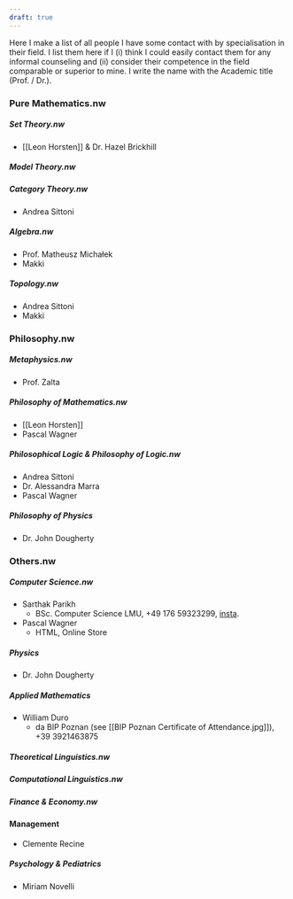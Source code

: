 ```yaml
---
draft: true
---
```

Here I make a list of all people I have some contact with by specialisation in their field. I list them here if I (i) think I could easily contact them for any informal counseling and (ii) consider their competence in the field comparable or superior to mine. I write the name with the Academic title (Prof. / Dr.).
### Pure Mathematics.nw

##### Set Theory.nw
- [[Leon Horsten]] & Dr. Hazel Brickhill
##### Model Theory.nw
##### Category Theory.nw
- Andrea Sittoni
##### Algebra.nw
- Prof. Matheusz Michałek
- Makki
##### Topology.nw
- Andrea Sittoni
- Makki
### Philosophy.nw
##### Metaphysics.nw
- Prof. Zalta
##### Philosophy of Mathematics.nw
- [[Leon Horsten]]
- Pascal Wagner
##### Philosophical Logic & Philosophy of Logic.nw
- Andrea Sittoni
- Dr. Alessandra Marra
- Pascal Wagner
##### Philosophy of Physics
- Dr. John Dougherty
### Others.nw
##### Computer Science.nw
- Sarthak Parikh
	- BSc. Computer Science LMU, +49 176 59323299, [insta](https://www.instagram.com/sarthak2655?igsh=MWd1YWw4NTBvZnR2NA==).
- Pascal Wagner
	- HTML, Online Store
##### Physics
- Dr. John Dougherty
##### Applied Mathematics
- William Duro
	- da BIP Poznan (see [[BIP Poznan Certificate of Attendance.jpg]]), +39 3921463875
##### Theoretical Linguistics.nw
##### Computational Linguistics.nw
##### Finance & Economy.nw
#### Management
- Clemente Recine
##### Psychology & Pediatrics
- Miriam Novelli